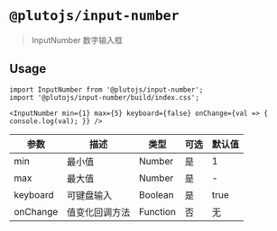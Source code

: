 # `@plutojs/input-number`

> InputNumber 数字输入框

## Usage

```
import InputNumber from '@plutojs/input-number';
import '@plutojs/input-number/build/index.css';

<InputNumber min={1} max={5} keyboard={false} onChange={val => { console.log(val); }} />
```

| 参数 | 描述 | 类型 | 可选 | 默认值 |
| ---- | ---- | ---- | ---- | ---- |
| min | 最小值 | Number | 是 | 1 |
| max | 最大值 | Number | 是 | - |
| keyboard | 可键盘输入 | Boolean | 是 | true |
| onChange | 值变化回调方法 | Function | 否 | 无 |